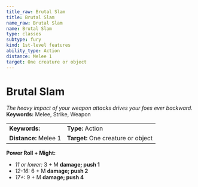 ```yaml
---
title_raw: Brutal Slam
title: Brutal Slam
name_raw: Brutal Slam
name: Brutal Slam
type: classes
subtype: fury
kind: 1st-level features
ability_type: Action
distance: Melee 1
target: One creature or object
---
```


# Brutal Slam

*The heavy impact of your weapon attacks drives your foes ever backward.* **Keywords:** Melee, Strike, Weapon

|                       |                                    |
| :-------------------- | :--------------------------------- |
| **Keywords:**         | **Type:** Action                   |
| **Distance:** Melee 1 | **Target:** One creature or object |

**Power Roll + Might:**

- *11 or lower:* 3 + M **damage; push 1**
- *12-16:* 6 + M **damage; push 2**
- *17+:* 9 + M **damage; push 4**
